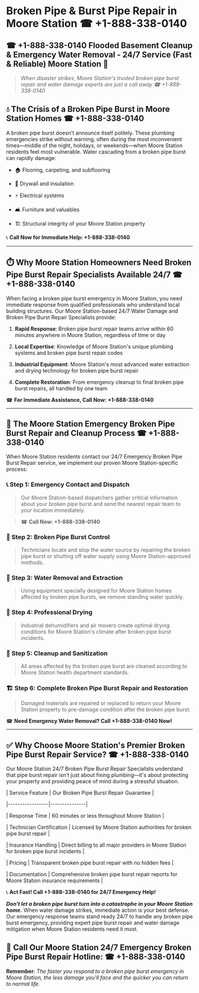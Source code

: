 # Broken Pipe & Burst Pipe Repair in Moore Station ☎ +1-888-338-0140  
## ☎ +1-888-338-0140 Flooded Basement Cleanup & Emergency Water Removal - 24/7 Service (Fast & Reliable) Moore Station 🚨  

> *When disaster strikes, Moore Station's trusted broken pipe burst repair and water damage experts are just a call away ☎ +1-888-338-0140*  

## 💧 The Crisis of a Broken Pipe Burst in Moore Station Homes ☎ +1-888-338-0140  

A broken pipe burst doesn't announce itself politely. These plumbing emergencies strike without warning, often during the most inconvenient times—middle of the night, holidays, or weekends—when Moore Station residents feel most vulnerable. Water cascading from a broken pipe burst can rapidly damage:  

* 🏠 Flooring, carpeting, and subflooring  
* 🧱 Drywall and insulation  
* ⚡ Electrical systems  
* 🛋️ Furniture and valuables  
* 🏗️ Structural integrity of your Moore Station property  

📞 **Call Now for Immediate Help: +1-888-338-0140**  

---  

## ⏱️ Why Moore Station Homeowners Need Broken Pipe Burst Repair Specialists Available 24/7 ☎ +1-888-338-0140  

When facing a broken pipe burst emergency in Moore Station, you need immediate response from qualified professionals who understand local building structures. Our Moore Station-based 24/7 Water Damage and Broken Pipe Burst Repair Specialists provide:  

1. **Rapid Response**: Broken pipe burst repair teams arrive within 60 minutes anywhere in Moore Station, regardless of time or day  
2. **Local Expertise**: Knowledge of Moore Station's unique plumbing systems and broken pipe burst repair codes  
3. **Industrial Equipment**: Moore Station's most advanced water extraction and drying technology for broken pipe burst repair  
4. **Complete Restoration**: From emergency cleanup to final broken pipe burst repairs, all handled by one team  

☎ **For Immediate Assistance, Call Now: +1-888-338-0140**  

---  

## 🔧 The Moore Station Emergency Broken Pipe Burst Repair and Cleanup Process ☎ +1-888-338-0140  

When Moore Station residents contact our 24/7 Emergency Broken Pipe Burst Repair service, we implement our proven Moore Station-specific process:  

### 📞 Step 1: Emergency Contact and Dispatch  
> Our Moore Station-based dispatchers gather critical information about your broken pipe burst and send the nearest repair team to your location immediately.  
> ☎ **Call Now: +1-888-338-0140**  

### 🚿 Step 2: Broken Pipe Burst Control  
> Technicians locate and stop the water source by repairing the broken pipe burst or shutting off water supply using Moore Station-approved methods.  

### 🌊 Step 3: Water Removal and Extraction  
> Using equipment specially designed for Moore Station homes affected by broken pipe bursts, we remove standing water quickly.  

### 💨 Step 4: Professional Drying  
> Industrial dehumidifiers and air movers create optimal drying conditions for Moore Station's climate after broken pipe burst incidents.  

### 🧼 Step 5: Cleanup and Sanitization  
> All areas affected by the broken pipe burst are cleaned according to Moore Station health department standards.  

### 🏗️ Step 6: Complete Broken Pipe Burst Repair and Restoration  
> Damaged materials are repaired or replaced to return your Moore Station property to pre-damage condition after the broken pipe burst.  

☎ **Need Emergency Water Removal? Call +1-888-338-0140 Now!**  

---  

## ✅ Why Choose Moore Station's Premier Broken Pipe Burst Repair Service? ☎ +1-888-338-0140  

Our Moore Station 24/7 Broken Pipe Burst Repair Specialists understand that pipe burst repair isn't just about fixing plumbing—it's about protecting your property and providing peace of mind during a stressful situation.  

| Service Feature | Our Broken Pipe Burst Repair Guarantee |  
|-----------------|---------------|  
| Response Time | 60 minutes or less throughout Moore Station |  
| Technician Certification | Licensed by Moore Station authorities for broken pipe burst repair |  
| Insurance Handling | Direct billing to all major providers in Moore Station for broken pipe burst incidents |  
| Pricing | Transparent broken pipe burst repair with no hidden fees |  
| Documentation | Comprehensive broken pipe burst repair reports for Moore Station insurance requirements |  

📞 **Act Fast! Call +1-888-338-0140 for 24/7 Emergency Help!**  

***Don't let a broken pipe burst turn into a catastrophe in your Moore Station home.*** When water damage strikes, immediate action is your best defense. Our emergency response teams stand ready 24/7 to handle any broken pipe burst emergency, providing expert pipe burst repair and water damage mitigation when Moore Station residents need it most.  

## 📱 Call Our Moore Station 24/7 Emergency Broken Pipe Burst Repair Hotline: ☎ +1-888-338-0140  

**Remember**: *The faster you respond to a broken pipe burst emergency in Moore Station, the less damage you'll face and the quicker you can return to normal life.*